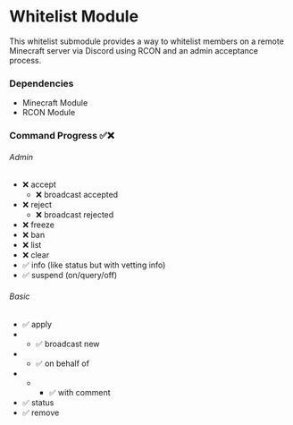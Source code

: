 # Whitelist Module

This whitelist submodule provides a way to whitelist members on a remote Minecraft server via Discord using RCON and an admin acceptance process.

### Dependencies

-   Minecraft Module
-   RCON Module

### Command Progress ✅❌

###### Admin

-   ❌ accept
    -   ❌ broadcast accepted
-   ❌ reject
    -   ❌ broadcast rejected
-   ❌ freeze
-   ❌ ban
-   ❌ list
-   ❌ clear
-   ✅ info (like status but with vetting info)
-   ✅ suspend (on/query/off)

###### Basic

-   ✅ apply
-   -   ✅ broadcast new
-   -   ✅ on behalf of
-   -   -   ✅ with comment
-   ✅ status
-   ✅ remove
